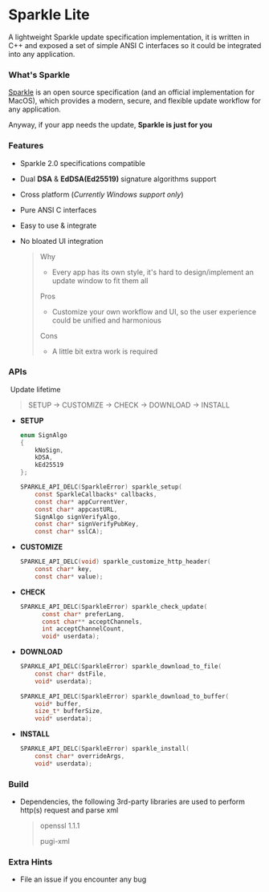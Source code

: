 # Sparkle Lite
A lightweight Sparkle update specification implementation, it is written in C++ and exposed a set of simple ANSI C interfaces so it could be integrated into any application.



### What's Sparkle

[Sparkle](https://sparkle-project.org/) is an open source specification (and an official implementation for MacOS), which provides a modern, secure, and flexible update workflow for any application.

Anyway, if your app needs the update, **Sparkle is just for you**



### Features

+ Sparkle 2.0 specifications compatible

+ Dual **DSA** & **EdDSA(Ed25519)** signature algorithms support

+ Cross platform (*Currently Windows support only*)

+ Pure ANSI C interfaces

+ Easy to use & integrate

+ No bloated UI integration

  > Why
  >
  > + Every app has its own style, it's hard to design/implement an update window to fit them all
  >
  > Pros
  >
  > + Customize your own workflow and UI, so the user experience could be unified and harmonious
  >
  > Cons
  >
  > + A little bit extra work is required



### APIs

​	Update lifetime

> SETUP -> CUSTOMIZE -> CHECK -> DOWNLOAD -> INSTALL

+ **SETUP**

  ```c
  enum SignAlgo
  {
      kNoSign,
      kDSA,
      kEd25519
  };
  
  SPARKLE_API_DELC(SparkleError) sparkle_setup(
      const SparkleCallbacks* callbacks, 
      const char* appCurrentVer, 
      const char* appcastURL, 
      SignAlgo signVerifyAlgo,
      const char* signVerifyPubKey, 
      const char* sslCA);
  ```
  
  
  
+ **CUSTOMIZE**

  ```c
  SPARKLE_API_DELC(void) sparkle_customize_http_header(
      const char* key, 
      const char* value);
  ```
  
  
  
+ **CHECK**

  ```c
  SPARKLE_API_DELC(SparkleError) sparkle_check_update(
  		const char* preferLang,
  		const char** acceptChannels,
  		int acceptChannelCount,
  		void* userdata);
  ```
  
  
  
+ **DOWNLOAD**

  ```c
  SPARKLE_API_DELC(SparkleError) sparkle_download_to_file(
      const char* dstFile, 
      void* userdata);
      
  SPARKLE_API_DELC(SparkleError) sparkle_download_to_buffer(
      void* buffer, 
      size_t* bufferSize, 
      void* userdata);
  ```

  

+ **INSTALL**

  ```c
  SPARKLE_API_DELC(SparkleError) sparkle_install(
      const char* overrideArgs, 
      void* userdata);
  ```

  

### Build

+ Dependencies, the following 3rd-party libraries are used to perform http(s) request and parse xml

  > openssl 1.1.1
  >
  > pugi-xml



### Extra Hints

+ File an issue if you encounter any bug

